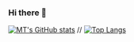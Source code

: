 ### Hi there 👋

[![MT's GitHub stats](https://github-readme-stats.vercel.app/api?username=MattZ-99&show_icons=true&hide=stars&theme=radical)](https://github.com/anuraghazra/github-readme-stats)
// [![Top Langs](https://github-readme-stats.vercel.app/api/top-langs/?username=MattZ-99&layout=compact)](https://github.com/anuraghazra/github-readme-stats)

<!--
**MattZ-99/MattZ-99** is a ✨ _special_ ✨ repository because its `README.md` (this file) appears on your GitHub profile.

Here are some ideas to get you started:

- 🔭 I’m currently working on ...
- 🌱 I’m currently learning ...
- 👯 I’m looking to collaborate on ...
- 🤔 I’m looking for help with ...
- 💬 Ask me about ...
- 📫 How to reach me: ...
- 😄 Pronouns: ...
- ⚡ Fun fact: ...
-->
